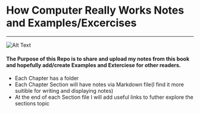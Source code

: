  
# How Computer Really Works Notes and Examples/Excercises 

---

![Alt Text](https://cdn2.penguin.com.au/covers/original/9781718500662.jpg "Book Cover")

#### The Purpose of this Repo is to share and upload my notes from this book and hopefully add/create Examples and Exterciese for other readers.

* Each Chapter has a folder
* Each Chapter Section will have notes via Markdown file(I find it more suitible for writing and displaying notes)
* At the end of each Section file I will add useful links to futher explore the sections topic
